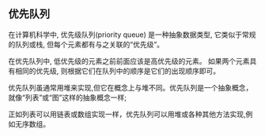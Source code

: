 ## 优先队列

在计算机科学中, 优先级队列(priority queue) 是一种抽象数据类型, 它类似于常规的队列或栈, 但每个元素都有与之关联的“优先级”。

在优先队列中, 低优先级的元素之前前面应该是高优先级的元素。 如果两个元素具有相同的优先级, 则根据它们在队列中的顺序是它们的出现顺序即可。

优先队列虽通常用堆来实现,但它在概念上与堆不同。优先队列是一个抽象概念，就像“列表”或“图”这样的抽象概念一样;

正如列表可以用链表或数组实现一样，优先队列可以用堆或各种其他方法实现,例如无序数组。
